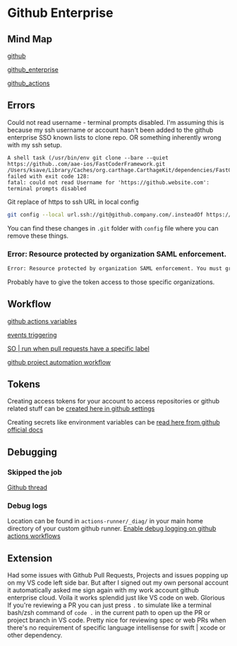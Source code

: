 
# Github Enterprise


## Mind Map

[github](github.md)

[github_enterprise](github_enterprise.md)

[github_actions](github_actions.md)


## Errors

Could not read username - terminal prompts disabled.
I'm assuming this is because my ssh username or account hasn't been added to the github enterprise SSO known lists to clone repo. 
OR
something inherently wrong with my ssh setup.

```text
A shell task (/usr/bin/env git clone --bare --quiet https://github..com/aae-ios/FastCoderFramework.git /Users/ksave/Library/Caches/org.carthage.CarthageKit/dependencies/FastCoderFramework) failed with exit code 128:
fatal: could not read Username for 'https://github.website.com': terminal prompts disabled
```



Git replace of https to ssh URL in local config

```bash
git config --local url.ssh://git@github.company.com/.insteadOf https://github.company.com/
```

You can find these changes in `.git` folder with `config` file where you can remove these things.


### Error: Resource protected by organization SAML enforcement.

```sh
Error: Resource protected by organization SAML enforcement. You must grant your Personal Access token access to an organization within this enterprise.
```
Probably have to give the token access to those specific organizations.

## Workflow


[github actions variables](docs.github.com/en/actions/learn-github-actions/variables)

[events triggering](https://docs.github.com/en/actions/using-workflows/events-that-trigger-workflows) 

[SO | run when pull requests have a specific label](https://stackoverflow.com/questions/62325286/run-github-actions-when-pull-requests-have-a-specific-label)

[github project automation workflow](https://github.com/alex-page/github-project-automation-plus)


## Tokens

Creating access tokens for your account to access repositories or github related stuff can be [created here in github settings](https://github.com/settings/tokens/new?)

Creating secrets like environment variables can be [read here from github official docs](https://docs.github.com/en/actions/security-guides/using-secrets-in-github-actions#creating-encrypted-secrets-for-a-repository)

## Debugging

### Skipped the job

[Github thread](https://github.com/orgs/community/discussions/36007)

### Debug logs

Location can be found in `actions-runner/_diag/` in your main home directory of your custom github runner.
[Enable debug logging on github actions workflows](https://docs.github.com/en/actions/monitoring-and-troubleshooting-workflows/enabling-debug-logging)


## Extension

Had some issues with Github Pull Requests, Projects and issues popping up on my VS code left side bar. But after I signed out my own personal account it automatically asked me sign again with my work account github enterprise cloud. 
Voila it works splendid just like VS code on web.
Glorious
If you're reviewing a PR you can just press `.` to simulate like a terminal bash/zsh command of `code .` in the current path to open up the PR or project branch in VS code. Pretty nice for reviewing spec or web PRs when there's no requirement of specific language intellisense for swift | xcode or other dependency.
